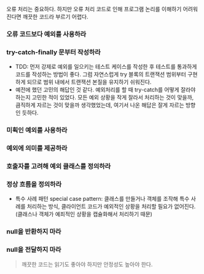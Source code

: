 오류 처리는 중요하다. 하지만 오류 처리 코드로 인해 프로그램 논리를 이해하기 어려워진다면 깨끗한 코드라 부르기 어렵다.

### 오류 코드보다 예외를 사용하라

### try-catch-finally 문부터 작성하라

- TDD: 먼저 강제로 예외를 일으키는 테스트 케이스를 작성한 후 테스트를 통과하게 코드를 작성하는 방법이 좋다. 그럼 자연스럽게 try 블록의 트랜잭션 범위부터 구현하게 되므로 범위 내에서 트랜잭션 본질을 유지하기 쉬워진다.
- 예전에 했던 고민의 해답인 것 같다. 예외처리를 할 때 try-catch를 어떻게 잘라야하는지 고민한 적이 있었다. 모든 예외 상황을 작게 잘라서 처리하는 것이 맞을까, 큼직하게 자르는 것이 맞을까 생각했었는데, 여기서 나온 해답은 잘게 자르는 방향인 듯하다.

### 미획인 예외를 사용하라

### 예외에 의미를 제공하라

### 호출자를 고려해 예외 클래스를 정의하라

### 정상 흐름을 정의하라

- 특수 사례 패턴 special case pattern: 클래스를 만들거나 객체를 조작해 특수 사례를 처리하는 방식, 클라이언트 코드가 예외적인 상황을 처리할 필요가 없어진다. (클래스나 객체가 예죄적인 상황을 캡슐화해서 처리하기 때문)

### null을 반환하지 마라

### null을 전달하지 마라

> 깨끗한 코드는 읽기도 좋아야 하지만 안정성도 높아야 한다.
